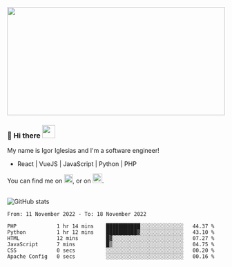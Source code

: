 <img src="https://c.tenor.com/KjVxfRrrncUAAAAd/matrix.gif" width="100%" height="250px">

### 🔭 Hi there <img src="https://raw.githubusercontent.com/MartinHeinz/MartinHeinz/master/wave.gif" width="30px">


My name is Igor Iglesias and I'm a software engineer!
<br>

<ul>
  <li> React | VueJS | JavaScript | Python | PHP </li>
</ul>
You can find me on <a href="https://twitter.com/IgorIglesias5"><img src="https://i.imgur.com/JLLlB5S.png" width="20px"></a>, or on <a href="https://www.linkedin.com/in/igor-iglesias-62478428/"><img src="https://i.imgur.com/PXyIkWx.png" width="22px"></a>.

<br>
<br>

![GitHub stats](https://github-readme-stats.vercel.app/api?username=igoiglesias&show_icons=true&count_private=true&theme=chartreuse-dark&hide_title=true)

<!--START_SECTION:waka-->

```text
From: 11 November 2022 - To: 18 November 2022

PHP             1 hr 14 mins    ███████████░░░░░░░░░░░░░░   44.37 %
Python          1 hr 12 mins    ██████████▓░░░░░░░░░░░░░░   43.10 %
HTML            12 mins         █▓░░░░░░░░░░░░░░░░░░░░░░░   07.27 %
JavaScript      7 mins          █▒░░░░░░░░░░░░░░░░░░░░░░░   04.75 %
CSS             0 secs          ░░░░░░░░░░░░░░░░░░░░░░░░░   00.20 %
Apache Config   0 secs          ░░░░░░░░░░░░░░░░░░░░░░░░░   00.16 %
```

<!--END_SECTION:waka-->
